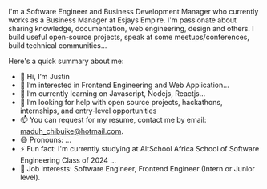 I'm a Software Engineer and Business Development Manager who currently works as a Business Manager at Esjays Empire. I'm passionate about sharing knowledge, documentation, web engineering, design and others. I build useful open-source projects, speak at some meetups/conferences, build technical communities...

Here's a quick summary about me:

- 👋 Hi, I’m Justin
- 👀 I’m interested in Frontend Engineering and Web Application...
- 🌱 I’m currently learning on Javascript, Nodejs, Reactjs...
- 💞️ I’m looking for help with open source projects, hackathons, internships, and entry-level opportunities 
- 📫 You can request for my resume, contact me by email: maduh_chibuike@hotmail.com.
- 😄 Pronouns: ...
- ⚡ Fun fact: I'm currently studying at AltSchool Africa School of Software Engineering Class of 2024 ...
- 💼 Job interests: Software Engineer, Frontend Engineer (Intern or Junior level).

<!---
Flexinlord/Flexinlord is a ✨ special ✨ repository because its `README.md` (this file) appears on your GitHub profile.
You can click the Preview link to take a look at your changes.
--->

